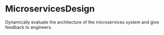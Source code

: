 # MicroservicesDesign
Dynamically evaluate the architecture of the microservices system and give feedback to engineers.
